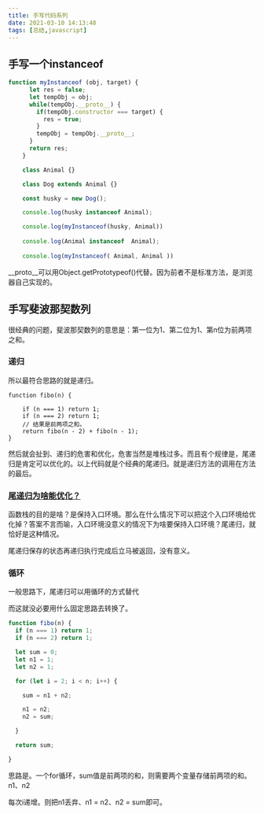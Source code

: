 ```yaml
---
title: 手写代码系列
date: 2021-03-10 14:13:48
tags: [总结,javascript]
---
```


## 手写一个instanceof

```javascript
function myInstanceof (obj, target) {
      let res = false;
      let tempObj = obj;
      while(tempObj.__proto__) {
        if(tempObj.constructor === target) {
          res = true;
        }
        tempObj = tempObj.__proto__;
      }
      return res;
    }

    class Animal {}

    class Dog extends Animal {}

    const husky = new Dog();

    console.log(husky instanceof Animal);

    console.log(myInstanceof(husky, Animal))
	
	console.log(Animal instanceof  Animal);
	
	console.log(myInstanceof( Animal, Animal ))
```
	
\__proto\__可以用Object.getPrototypeof()代替。因为前者不是标准方法，是浏览器自己实现的。

## 手写斐波那契数列
	
很经典的问题，斐波那契数列的意思是：第一位为1、第二位为1、第n位为前两项之和。

### 递归

所以最符合思路的就是递归。

	function fibo(n) {
      
      	if (n === 1) return 1;
      	if (n === 2) return 1;
		// 结果是前两项之和。
      	return fibo(n - 2) + fibo(n - 1);
    }
	
然后就会扯到、递归的危害和优化，危害当然是堆栈过多。而且有个规律是，尾递归是肯定可以优化的。以上代码就是个经典的尾递归。就是递归方法的调用在方法的最后。

### [尾递归为啥能优化？](https://zhuanlan.zhihu.com/p/36587160)

函数栈的目的是啥？是保持入口环境。那么在什么情况下可以把这个入口环境给优化掉？答案不言而喻，入口环境没意义的情况下为啥要保持入口环境？尾递归，就恰好是这种情况。

尾递归保存的状态再递归执行完成后立马被返回，没有意义。

### 循环

一般思路下，尾递归可以用循环的方式替代

而这就没必要用什么固定思路去转换了。

```javascript
function fibo(n) {
  if (n === 1) return 1;
  if (n === 2) return 1;

  let sum = 0;
  let n1 = 1;
  let n2 = 1;

  for (let i = 2; i < n; i++) {

	sum = n1 + n2;

	n1 = n2;
	n2 = sum;

  }

  return sum;

}
```

思路是。一个for循环，sum值是前两项的和，则需要两个变量存储前两项的和。n1、n2

每次i递增。则把n1丢弃、n1 = n2、n2 = sum即可。

